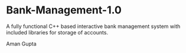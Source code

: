 # Bank-Management-1.0

A fully functional C++ based interactive bank management system with included libraries for storage of accounts.

Aman Gupta
